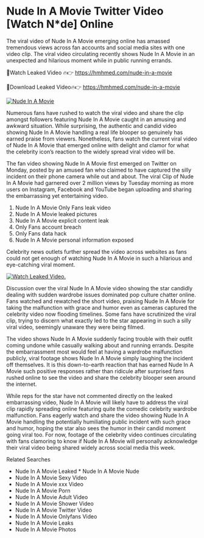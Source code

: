 ﻿# Nude In A Movie Twitter Video [Watch N*de] Online

The viral video of ﻿Nude In A Movie emerging online has amassed tremendous views across fan accounts and social media sites with one video clip. The viral video circulating recently shows ﻿Nude In A Movie in an unexpected and hilarious moment while in public running errands. 

🔴Watch Leaked Video 🔥👉  https://hmhmed.com/nude-in-a-movie 

🔴Download Leaked Video🔥👉  https://hmhmed.com/nude-in-a-movie 

[![Nude In A Movie](https://i.imgur.com/dJHk4Zq.gif)](https://hmhmed.com/nude-in-a-movie)

Numerous fans have rushed to watch the viral video and share the clip amongst followers featuring ﻿Nude In A Movie caught in an amusing and awkward situation. While surprising, the authentic and candid video showing ﻿Nude In A Movie handling a real life blooper so genuinely has earned praise from viewers. Nonetheless, fans watch the current viral video of ﻿Nude In A Movie that emerged online with delight and clamor for what the celebrity icon’s reaction to the widely spread viral video will be.

The fan video showing ﻿Nude In A Movie first emerged on Twitter on Monday, posted by an amused fan who claimed to have captured the silly incident on their phone camera while out and about. The viral Clip of ﻿Nude In A Movie had garnered over 2 million views by Tuesday morning as more users on Instagram, Facebook and YouTube began uploading and sharing the embarrassing yet entertaining video. 

1. ﻿Nude In A Movie Only Fans leak video
2. ﻿Nude In A Movie leaked pictures
3. ﻿Nude In A Movie explicit content leak
4. Only Fans account breach
5. Only Fans data hack
6. ﻿Nude In A Movie personal information exposed

Celebrity news outlets further spread the video across websites as fans could not get enough of watching ﻿Nude In A Movie in such a hilarious and eye-catching viral moment. 

[![Watch Leaked Video.](https://miro.medium.com/v2/resize:fit:828/format:webp/1*cilzJN44JGOrTw9NJCrNHA.gif "Watch Leaked Video")](https://hmhmed.com/nude-in-a-movie)

Discussion over the viral ﻿Nude In A Movie video showing the star candidly dealing with sudden wardrobe issues dominated pop culture chatter online. Fans watched and rewatched the short video, praising ﻿Nude In A Movie for taking the malfunction with grace and humor even as cameras captured the celebrity video now flooding timelines. Some fans have scrutinized the viral clip, trying to discern what exactly led to the star appearing in such a silly viral video, seemingly unaware they were being filmed.

The video shows ﻿Nude In A Movie suddenly facing trouble with their outfit coming undone while casually walking about and running errands. Despite the embarrassment most would feel at having a wardrobe malfunction publicly, viral footage shows ﻿Nude In A Movie simply laughing the incident off themselves. It is this down-to-earth reaction that has earned ﻿Nude In A Movie such positive responses rather than ridicule after surprised fans rushed online to see the video and share the celebrity blooper seen around the internet.  

While reps for the star have not commented directly on the leaked embarrassing video, ﻿Nude In A Movie will likely have to address the viral clip rapidly spreading online featuring quite the comedic celebrity wardrobe malfunction. Fans eagerly watch and share the video showing ﻿Nude In A Movie handling the potentially humiliating public incident with such grace and humor, hoping the star also sees the humor in their candid moment going viral too. For now, footage of the celebrity video continues circulating with fans clamoring to know if ﻿Nude In A Movie will personally acknowledge their viral video being shared widely across social media this week.

Related Searches
* ﻿Nude In A Movie Leaked
﻿* Nude In A Movie Nude
* ﻿Nude In A Movie Sexy Video
* ﻿Nude In A Movie xxx Video
* ﻿Nude In A Movie Porn
* ﻿Nude In A Movie Adult Video
* ﻿Nude In A Movie Shower Video
* ﻿Nude In A Movie Twitter Video
* ﻿Nude In A Movie Onlyfans Video
* ﻿Nude In A Movie Leaks
* ﻿Nude In A Movie Photos